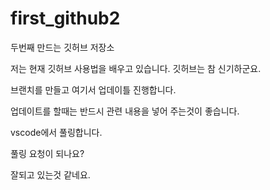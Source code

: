 # first_github2

두번째 만드는 깃허브 저장소

저는 현재 깃허브 사용법을 배우고 있습니다.
깃허브는 참 신기하군요.

브랜치를 만들고 여기서 업데이틀 진행합니다.

업데이트를 할때는 반드시 관련 내용을 넣어 주는것이 좋습니다.

vscode에서 풀링합니다.

풀링 요청이 되나요?

잘되고 있는것 같네요.
